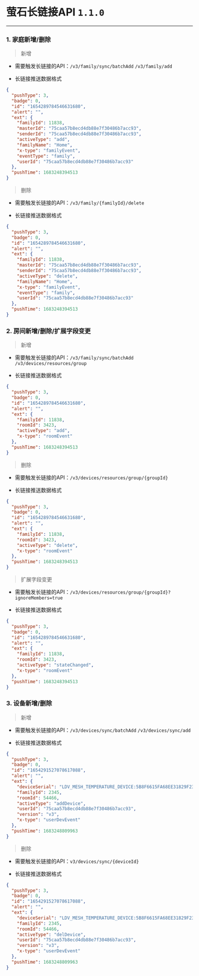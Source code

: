 # 萤石长链接API `1.1.0`

---

### 1. 家庭新增/删除

> 新增

- 需要触发长链接的API：`/v3/family/sync/batchAdd` `/v3/family/add`

- 长链接推送数据格式

```json
{
  "pushType": 3,
  "badge": 0,
  "id": "1654289784546631680",
  "alert": "",
  "ext": {
    "familyId": 11838,
    "masterId": "75caa57b8ecd4db88e7f30486b7acc93",
    "senderId": "75caa57b8ecd4db88e7f30486b7acc93",
    "activeType": "add",
    "familyName": "Home",
    "x-type": "familyEvent",
    "eventType": "family",
    "userId": "75caa57b8ecd4db88e7f30486b7acc93"
  },
  "pushTime": 1683248394513
}
```

> 删除

- 需要触发长链接的API：`/v3/family/{familyId}/delete`

- 长链接推送数据格式

```json
{
  "pushType": 3,
  "badge": 0,
  "id": "1654289784546631680",
  "alert": "",
  "ext": {
    "familyId": 11838,
    "masterId": "75caa57b8ecd4db88e7f30486b7acc93",
    "senderId": "75caa57b8ecd4db88e7f30486b7acc93",
    "activeType": "delete",
    "familyName": "Home",
    "x-type": "familyEvent",
    "eventType": "family",
    "userId": "75caa57b8ecd4db88e7f30486b7acc93"
  },
  "pushTime": 1683248394513
}
```

### 2. 房间新增/删除/扩展字段变更

> 新增

- 需要触发长链接的API：`/v3/family/sync/batchAdd` `/v3/devices/resources/group`

- 长链接推送数据格式

```json
{
  "pushType": 3,
  "badge": 0,
  "id": "1654289784546631680",
  "alert": "",
  "ext": {
    "familyId": 11838,
    "roomId": 3423,
    "activeType": "add",
    "x-type": "roomEvent"
  },
  "pushTime": 1683248394513
}
```

> 删除

- 需要触发长链接的API：`/v3/devices/resources/group/{groupId}`

- 长链接推送数据格式

```json
{
  "pushType": 3,
  "badge": 0,
  "id": "1654289784546631680",
  "alert": "",
  "ext": {
    "familyId": 11838,
    "roomId": 3423,
    "activeType": "delete",
    "x-type": "roomEvent"
  },
  "pushTime": 1683248394513
}
```

> 扩展字段变更

- 需要触发长链接的API：`/v3/devices/resources/group/{groupId}?ignoreMembers=true`

- 长链接推送数据格式

```json
{
  "pushType": 3,
  "badge": 0,
  "id": "1654289784546631680",
  "alert": "",
  "ext": {
    "familyId": 11838,
    "roomId": 3423,
    "activeType": "stateChanged",
    "x-type": "roomEvent"
  },
  "pushTime": 1683248394513
}
```

### 3. 设备新增/删除

> 新增

- 需要触发长链接的API：`/v3/devices/sync/batchAdd` `/v3/devices/sync/add`

- 长链接推送数据格式

```json
{
  "pushType": 3,
  "badge": 0,
  "id": "1654291527078617088",
  "alert": "",
  "ext": {
    "deviceSerial": "LDV_MESH_TEMPERATURE_DEVICE:5B8F6615FA68EE31829F23538ABF97C9",
    "familyId": 2345,
    "roomId": 54466,
    "activeType": "addDevice",
    "userId": "75caa57b8ecd4db88e7f30486b7acc93",
    "version": "v3",
    "x-type": "userDevEvent"
  },
  "pushTime": 1683248809963
}
```

> 删除

- 需要触发长链接的API：`v3/devices/sync/{deviceId}`

- 长链接推送数据格式

```json
{
  "pushType": 3,
  "badge": 0,
  "id": "1654291527078617088",
  "alert": "",
  "ext": {
    "deviceSerial": "LDV_MESH_TEMPERATURE_DEVICE:5B8F6615FA68EE31829F23538ABF97C9",
    "familyId": 2345,
    "roomId": 54466,
    "activeType": "delDevice",
    "userId": "75caa57b8ecd4db88e7f30486b7acc93",
    "version": "v3",
    "x-type": "userDevEvent"
  },
  "pushTime": 1683248809963
}
```
